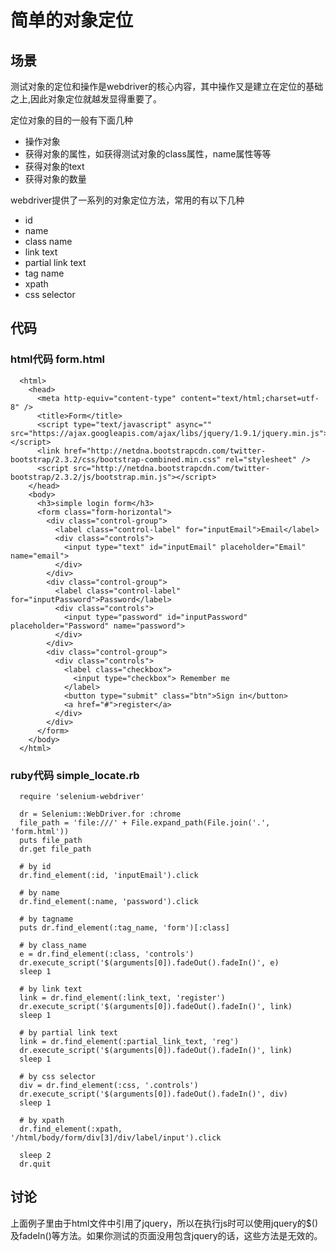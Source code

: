 简单的对象定位
==============

场景
----
测试对象的定位和操作是webdriver的核心内容，其中操作又是建立在定位的基础之上,因此对象定位就越发显得重要了。

定位对象的目的一般有下面几种

* 操作对象
* 获得对象的属性，如获得测试对象的class属性，name属性等等
* 获得对象的text
* 获得对象的数量

webdriver提供了一系列的对象定位方法，常用的有以下几种

* id
* name
* class name
* link text
* partial link text
* tag name
* xpath
* css selector

代码
----
### html代码 form.html
```
  <html>
    <head>
      <meta http-equiv="content-type" content="text/html;charset=utf-8" />
      <title>Form</title>
      <script type="text/javascript" async="" src="https://ajax.googleapis.com/ajax/libs/jquery/1.9.1/jquery.min.js"></script>
      <link href="http://netdna.bootstrapcdn.com/twitter-bootstrap/2.3.2/css/bootstrap-combined.min.css" rel="stylesheet" />
      <script src="http://netdna.bootstrapcdn.com/twitter-bootstrap/2.3.2/js/bootstrap.min.js"></script>
    </head>
    <body>
      <h3>simple login form</h3>
      <form class="form-horizontal">
        <div class="control-group">
          <label class="control-label" for="inputEmail">Email</label>
          <div class="controls">
            <input type="text" id="inputEmail" placeholder="Email" name="email">
          </div>
        </div>
        <div class="control-group">
          <label class="control-label" for="inputPassword">Password</label>
          <div class="controls">
            <input type="password" id="inputPassword" placeholder="Password" name="password">
          </div>
        </div>
        <div class="control-group">
          <div class="controls">
            <label class="checkbox">
              <input type="checkbox"> Remember me
            </label>
            <button type="submit" class="btn">Sign in</button>
            <a href="#">register</a>
          </div>
        </div>
      </form>
    </body>
  </html>
```

### ruby代码 simple_locate.rb
```
  require 'selenium-webdriver'

  dr = Selenium::WebDriver.for :chrome
  file_path = 'file:///' + File.expand_path(File.join('.', 'form.html'))
  puts file_path
  dr.get file_path

  # by id
  dr.find_element(:id, 'inputEmail').click

  # by name
  dr.find_element(:name, 'password').click

  # by tagname
  puts dr.find_element(:tag_name, 'form')[:class]

  # by class_name
  e = dr.find_element(:class, 'controls')
  dr.execute_script('$(arguments[0]).fadeOut().fadeIn()', e)
  sleep 1

  # by link text
  link = dr.find_element(:link_text, 'register')
  dr.execute_script('$(arguments[0]).fadeOut().fadeIn()', link)
  sleep 1

  # by partial link text
  link = dr.find_element(:partial_link_text, 'reg')
  dr.execute_script('$(arguments[0]).fadeOut().fadeIn()', link)
  sleep 1

  # by css selector
  div = dr.find_element(:css, '.controls')
  dr.execute_script('$(arguments[0]).fadeOut().fadeIn()', div)
  sleep 1

  # by xpath
  dr.find_element(:xpath, '/html/body/form/div[3]/div/label/input').click

  sleep 2
  dr.quit
```

讨论
----

上面例子里由于html文件中引用了jquery，所以在执行js时可以使用jquery的$()及fadeIn()等方法。如果你测试的页面没用包含jquery的话，这些方法是无效的。
